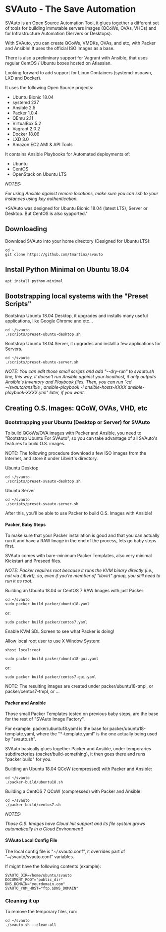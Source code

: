 
# SVAuto - The Save Automation

SVAuto is an Open Source Automation Tool, it glues together a different set of tools for building immutable servers images (QCoWs, OVAs, VHDs) and for Infrastructure Automation (Servers or Desktops).

With SVAuto, you can create QCoWs, VMDKs, OVAs, and etc, with Packer and Ansible! It uses the official ISO Images as a base.

There is also a preliminary support for Vagrant with Ansible, that uses regular CentOS / Ubuntu boxes hosted on Atlassian.

Looking forward to add support for Linux Containers (systemd-nspawn, LXD and Docker).

It uses the following Open Source projects:

* Ubuntu Bionic 18.04
* systemd 237
* Ansible 2.5
* Packer 1.0.4
* QEmu 2.11
* VirtualBox 5.2
* Vagrant 2.0.2
* Docker 18.06
* LXD 3.0
* Amazon EC2 AMI & API Tools

It contains Ansible Playbooks for Automated deployments of:

* Ubuntu
* CentOS
* OpenStack on Ubuntu LTS

*NOTES:*

*For using Ansible against remore locations, make sure you can ssh to your instances using key authentication.*

*SVAuto was designed for Ubuntu Bionic 18.04 (latest LTS), Server or Desktop. But CentOS is also sypported."

## Downloading

Download SVAuto into your home directory (Designed for Ubuntu LTS):

    cd ~
    git clone https://github.com/tmartinx/svauto

## Install Python Minimal on Ubuntu 18.04

    apt install python-minimal

## Bootstrapping local systems with the "Preset Scripts"

Bootstrap Ubuntu 18.04 Desktop, it upgrades and installs many useful applications, like Google Chrome and etc...

    cd ~/svauto
    ./scripts/preset-ubuntu-desktop.sh

Bootstrap Ubuntu 18.04 Server, it upgrades and install a few applications for Servers.

    cd ~/svauto
    ./scripts/preset-ubuntu-server.sh

*NOTE: You can edit those small scripts and add "--dry-run" to svauto.sh line, this way, it doesn't run Ansible against your localhost, it only outputs Ansible's Inventory and Playbook files. Then, you can run "cd ~/svauto/ansible ; ansible-playbook -i ansible-hosts-XXXX ansible-playbook-XXXX.yml" later, if you want.*

## Creating O.S. Images: QCoW, OVAs, VHD, etc 

### Bootstrapping your Ubuntu (Desktop or Server) for SVAuto

To build QCoWs/OVA images with Packer and Ansible, you need to "Bootstrap Ubuntu For SVAuto", so you can take advantage of all SVAuto's features to build O.S. images.

NOTE: The following procedure download a few ISO images from the Internet, and store it under Libvirt's directory.

Ubuntu Desktop

    cd ~/svauto
    ./scripts/preset-svauto-desktop.sh

Ubuntu Server

    cd ~/svauto
    ./scripts/preset-svauto-server.sh

After this, you'll be able to use Packer to build O.S. Images with Ansible!

#### Packer, Baby Steps

To make sure that your Packer installation is good and that you can actually run it and have a RAW Image in the end of the process, lets go baby steps first.

SVAuto comes with bare-minimum Packer Templates, also very minimal Kickstart and Preseed files.

*NOTE: Packer requires root because it runs the KVM binary directly (i.e., not via Libvirt), so, even if you're member of "libvirt" group, you still need to run it as root.*

Building an Ubuntu 18.04 or CentOS 7 RAW Images with just Packer:

    cd ~/svauto
    sudo packer build packer/ubuntu18.yaml

or:

    sudo packer build packer/centos7.yaml

Enable KVM SDL Screen to see what Packer is doing!

Allow local root user to use X Window System:

    xhost local:root

    sudo packer build packer/ubuntu18-gui.yaml

or:

    sudo packer build packer/centos7-gui.yaml

NOTE: The resulting images are created under packer/ubuntu18-tmpl, or packer/centos7-tmpl, or ...

#### Packer and Ansible

Those small Packer Templates tested on previous baby steps, are the base for the rest of "SVAuto Image Factory".

For example: packer/ubuntu18.yaml is the base for packer/ubuntu18-template.yaml, where the "*-template.yaml" is the one actually being used by "svauto.sh".

SVAuto basically glues together Packer and Ansible, under temporaries subdirectories (packer/build-something), it then goes there and runs "packer build" for you.

Building an Ubuntu 18.04 QCoW (compressed) with Packer and Ansible:

    cd ~/svauto
    ./packer-build/ubuntu18.sh

Building a CentOS 7 QCoW (compressed) with Packer and Ansible:

    cd ~/svauto
    ./packer-build/centos7.sh

*NOTES:*

*Those O.S. Images have Cloud Init support and its file system grows automatically in a Cloud Environment!*

#### SVAuto Local Config File

The local config file is "~/.svauto.conf", it overrides part of "~/svauto/svauto.conf" variables.

If might have the following contents (example):

    SVAUTO_DIR=/home/ubuntu/svauto
    DOCUMENT_ROOT="public_dir"
    DNS_DOMAIN="yourdomain.com"
    SVAUTO_YUM_HOST="ftp.$DNS_DOMAIN"

### Cleaning it up

To remove the temporary files, run:

    cd ~/svauto
    ./svauto.sh --clean-all
